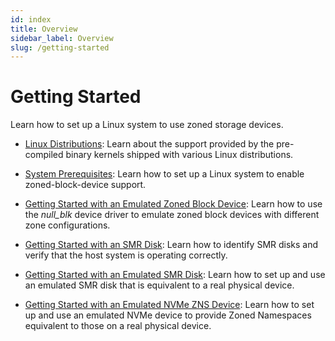 ```yaml
---
id: index
title: Overview
sidebar_label: Overview
slug: /getting-started
---
```


# Getting Started

Learn how to set up a Linux system to use zoned storage devices.

* [Linux Distributions](../distributions/linux.md): Learn about the support
  provided by the pre-compiled binary kernels shipped with various Linux
  distributions.

* [System Prerequisites](prerequisite.md): Learn how to set up a Linux system
  to enable zoned-block-device support.

* [Getting Started with an Emulated Zoned Block Device](nullblk.md): Learn how
  to use the *null_blk* device driver to emulate zoned block devices with
  different zone configurations. 

* [Getting Started with an SMR Disk](smr-disk.md): Learn how to identify SMR
  disks and verify that the host system is operating correctly.

* [Getting Started with an Emulated SMR Disk](smr-emulation.md): Learn how to
  set up and use an emulated SMR disk that is equivalent to a real physical
  device.

* [Getting Started with an Emulated NVMe ZNS Device](zns-emulation.md): Learn
  how to set up and use an emulated NVMe device to provide Zoned Namespaces
  equivalent to those on a real physical device.
